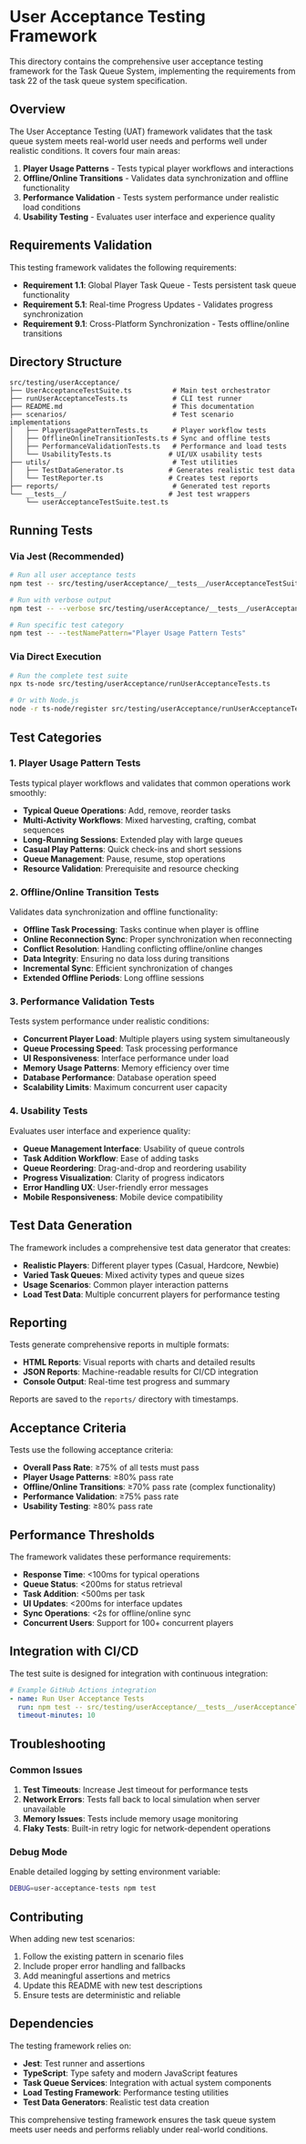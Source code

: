 # User Acceptance Testing Framework

This directory contains the comprehensive user acceptance testing framework for the Task Queue System, implementing the requirements from task 22 of the task queue system specification.

## Overview

The User Acceptance Testing (UAT) framework validates that the task queue system meets real-world user needs and performs well under realistic conditions. It covers four main areas:

1. **Player Usage Patterns** - Tests typical player workflows and interactions
2. **Offline/Online Transitions** - Validates data synchronization and offline functionality  
3. **Performance Validation** - Tests system performance under realistic load conditions
4. **Usability Testing** - Evaluates user interface and experience quality

## Requirements Validation

This testing framework validates the following requirements:

- **Requirement 1.1**: Global Player Task Queue - Tests persistent task queue functionality
- **Requirement 5.1**: Real-time Progress Updates - Validates progress synchronization
- **Requirement 9.1**: Cross-Platform Synchronization - Tests offline/online transitions

## Directory Structure

```
src/testing/userAcceptance/
├── UserAcceptanceTestSuite.ts          # Main test orchestrator
├── runUserAcceptanceTests.ts           # CLI test runner
├── README.md                           # This documentation
├── scenarios/                          # Test scenario implementations
│   ├── PlayerUsagePatternTests.ts      # Player workflow tests
│   ├── OfflineOnlineTransitionTests.ts # Sync and offline tests
│   ├── PerformanceValidationTests.ts   # Performance and load tests
│   └── UsabilityTests.ts              # UI/UX usability tests
├── utils/                              # Test utilities
│   ├── TestDataGenerator.ts           # Generates realistic test data
│   └── TestReporter.ts                # Creates test reports
├── reports/                            # Generated test reports
└── __tests__/                         # Jest test wrappers
    └── userAcceptanceTestSuite.test.ts
```

## Running Tests

### Via Jest (Recommended)

```bash
# Run all user acceptance tests
npm test -- src/testing/userAcceptance/__tests__/userAcceptanceTestSuite.test.ts

# Run with verbose output
npm test -- --verbose src/testing/userAcceptance/__tests__/userAcceptanceTestSuite.test.ts

# Run specific test category
npm test -- --testNamePattern="Player Usage Pattern Tests"
```

### Via Direct Execution

```bash
# Run the complete test suite
npx ts-node src/testing/userAcceptance/runUserAcceptanceTests.ts

# Or with Node.js
node -r ts-node/register src/testing/userAcceptance/runUserAcceptanceTests.ts
```

## Test Categories

### 1. Player Usage Pattern Tests

Tests typical player workflows and validates that common operations work smoothly:

- **Typical Queue Operations**: Add, remove, reorder tasks
- **Multi-Activity Workflows**: Mixed harvesting, crafting, combat sequences
- **Long-Running Sessions**: Extended play with large queues
- **Casual Play Patterns**: Quick check-ins and short sessions
- **Queue Management**: Pause, resume, stop operations
- **Resource Validation**: Prerequisite and resource checking

### 2. Offline/Online Transition Tests

Validates data synchronization and offline functionality:

- **Offline Task Processing**: Tasks continue when player is offline
- **Online Reconnection Sync**: Proper synchronization when reconnecting
- **Conflict Resolution**: Handling conflicting offline/online changes
- **Data Integrity**: Ensuring no data loss during transitions
- **Incremental Sync**: Efficient synchronization of changes
- **Extended Offline Periods**: Long offline sessions

### 3. Performance Validation Tests

Tests system performance under realistic conditions:

- **Concurrent Player Load**: Multiple players using system simultaneously
- **Queue Processing Speed**: Task processing performance
- **UI Responsiveness**: Interface performance under load
- **Memory Usage Patterns**: Memory efficiency over time
- **Database Performance**: Database operation speed
- **Scalability Limits**: Maximum concurrent user capacity

### 4. Usability Tests

Evaluates user interface and experience quality:

- **Queue Management Interface**: Usability of queue controls
- **Task Addition Workflow**: Ease of adding tasks
- **Queue Reordering**: Drag-and-drop and reordering usability
- **Progress Visualization**: Clarity of progress indicators
- **Error Handling UX**: User-friendly error messages
- **Mobile Responsiveness**: Mobile device compatibility

## Test Data Generation

The framework includes a comprehensive test data generator that creates:

- **Realistic Players**: Different player types (Casual, Hardcore, Newbie)
- **Varied Task Queues**: Mixed activity types and queue sizes
- **Usage Scenarios**: Common player interaction patterns
- **Load Test Data**: Multiple concurrent players for performance testing

## Reporting

Tests generate comprehensive reports in multiple formats:

- **HTML Reports**: Visual reports with charts and detailed results
- **JSON Reports**: Machine-readable results for CI/CD integration
- **Console Output**: Real-time test progress and summary

Reports are saved to the `reports/` directory with timestamps.

## Acceptance Criteria

Tests use the following acceptance criteria:

- **Overall Pass Rate**: ≥75% of all tests must pass
- **Player Usage Patterns**: ≥80% pass rate
- **Offline/Online Transitions**: ≥70% pass rate (complex functionality)
- **Performance Validation**: ≥75% pass rate
- **Usability Testing**: ≥80% pass rate

## Performance Thresholds

The framework validates these performance requirements:

- **Response Time**: <100ms for typical operations
- **Queue Status**: <200ms for status retrieval
- **Task Addition**: <500ms per task
- **UI Updates**: <200ms for interface updates
- **Sync Operations**: <2s for offline/online sync
- **Concurrent Users**: Support for 100+ concurrent players

## Integration with CI/CD

The test suite is designed for integration with continuous integration:

```yaml
# Example GitHub Actions integration
- name: Run User Acceptance Tests
  run: npm test -- src/testing/userAcceptance/__tests__/userAcceptanceTestSuite.test.ts
  timeout-minutes: 10
```

## Troubleshooting

### Common Issues

1. **Test Timeouts**: Increase Jest timeout for performance tests
2. **Network Errors**: Tests fall back to local simulation when server unavailable
3. **Memory Issues**: Tests include memory usage monitoring
4. **Flaky Tests**: Built-in retry logic for network-dependent operations

### Debug Mode

Enable detailed logging by setting environment variable:

```bash
DEBUG=user-acceptance-tests npm test
```

## Contributing

When adding new test scenarios:

1. Follow the existing pattern in scenario files
2. Include proper error handling and fallbacks
3. Add meaningful assertions and metrics
4. Update this README with new test descriptions
5. Ensure tests are deterministic and reliable

## Dependencies

The testing framework relies on:

- **Jest**: Test runner and assertions
- **TypeScript**: Type safety and modern JavaScript features
- **Task Queue Services**: Integration with actual system components
- **Load Testing Framework**: Performance testing utilities
- **Test Data Generators**: Realistic test data creation

This comprehensive testing framework ensures the task queue system meets user needs and performs reliably under real-world conditions.